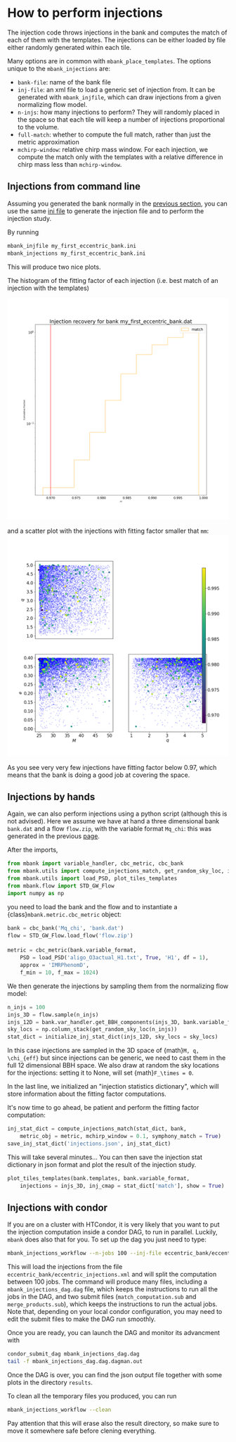 How to perform injections
=========================

The injection code throws injections in the bank and computes the match of each of them with the templates. The injections can be either loaded by file either randomly generated within each tile.

Many options are in common with `mbank_place_templates`. The options unique to the `mbank_injections` are:

- `bank-file`: name of the bank file
- `inj-file`: an xml file to load a generic set of injection from. It can be generated with `mbank_injfile`, which can draw injections from a given normalizing flow model.
- `n-injs`: how many injections to perform? They will randomly placed in the space so that each tile will keep a number of injections proportional to the volume.
- `full-match`: whether to compute the full match, rather than just the metric approximation
- `mchirp-window`: relative chirp mass window. For each injection, we compute the match only with the templates with a relative difference in chirp mass less than `mchirp-window`.

## Injections from command line
Assuming you generated the bank normally in the [previous section](bank_generation.md), you can use the same [ini file](https://github.com/stefanoschmidt1995/mbank/blob/master/examples/my_first_eccentric_bank.ini) to generate the injection file and to perform the injection study.

By running

```Bash
mbank_injfile my_first_eccentric_bank.ini
mbank_injections my_first_eccentric_bank.ini
```

This will produce two nice plots.

The histogram of the fitting factor of each injection (i.e. best match of an injection with the templates)

![](../img/FF_hist.png)

and a scatter plot with the injections with fitting factor smaller that `mm`: 
![](../img/injections.png)

As you see very very few injections have fitting factor below 0.97, which means that the bank is doing a good job at covering the space.

## Injections by hands

Again, we can also perform injections using a python script (although this is not advised).
Here we assume we have at hand a three dimensional bank `bank.dat` and a flow `flow.zip`, with the variable format `Mq_chi`: this was generated in the previous [page](../usage/bank_generation.md).

After the imports,

```Python
from mbank import variable_handler, cbc_metric, cbc_bank
from mbank.utils import compute_injections_match, get_random_sky_loc, initialize_inj_stat_dict
from mbank.utils import load_PSD, plot_tiles_templates
from mbank.flow import STD_GW_Flow
import numpy as np
```

you need to load the bank and the flow and to instantiate a {class}`mbank.metric.cbc_metric` object:

```Python
bank = cbc_bank('Mq_chi', 'bank.dat')
flow = STD_GW_Flow.load_flow('flow.zip')

metric = cbc_metric(bank.variable_format,
	PSD = load_PSD('aligo_O3actual_H1.txt', True, 'H1', df = 1),
	approx = 'IMRPhenomD',
	f_min = 10, f_max = 1024)
```

We then generate the injections by sampling them from the normalizing flow model:

```Python
n_injs = 100
injs_3D = flow.sample(n_injs)
injs_12D = bank.var_handler.get_BBH_components(injs_3D, bank.variable_format)
sky_locs = np.column_stack(get_random_sky_loc(n_injs))
stat_dict = initialize_inj_stat_dict(injs_12D, sky_locs = sky_locs)
```

In this case injections are sampled in the 3D space of {math}`M, q, \chi_{eff}` but since injections can be generic, we need to cast them in the full 12 dimensional BBH space. We also draw at random the sky locations for the injections: setting it to None, will set {math}`F_\times = 0`.

In the last line, we initialized an "injection statistics dictionary", which will store information about the fitting factor computations.

It's now time to go ahead, be patient and perform the fitting factor computation:

```Python
inj_stat_dict = compute_injections_match(stat_dict, bank,
	metric_obj = metric, mchirp_window = 0.1, symphony_match = True)
save_inj_stat_dict('injections.json', inj_stat_dict)
```

This will take several minutes... You can then save the injection stat dictionary in json format and plot the result of the injection study.

```Python
plot_tiles_templates(bank.templates, bank.variable_format,
	injections = injs_3D, inj_cmap = stat_dict['match'], show = True)
```

## Injections with condor

If you are on a cluster with HTCondor, it is very likely that you want to put the injection computation inside a condor DAG, to run in parallel. Luckily, `mbank` does also that for you. To set up the dag you just need to type:

```Bash
mbank_injections_workflow --n-jobs 100 --inj-file eccentric_bank/eccentric_injections.xml my_first_eccentric_bank.ini
```

This will load the injections from the file `eccentric_bank/eccentric_injections.xml` and will split the computation between 100 jobs.
The command will produce many files, including a `mbank_injections_dag.dag` file, which keeps the instructions to run all the jobs in the DAG, and two submit files (`match_computation.sub` and `merge_products.sub`), which keeps the instructions to run the actual jobs.
Note that, depending on your local condor configuration, you may need to edit the submit files to make the DAG run smoothly.

Once you are ready, you can launch the DAG and monitor its advancment with 

```Bash
condor_submit_dag mbank_injections_dag.dag
tail -f mbank_injections_dag.dag.dagman.out
```

Once the DAG is over, you can find the json output file together with some plots in the directory `results`.

To clean all the temporary files you produced, you can run

```Bash
mbank_injections_workflow --clean
```
Pay attention that this will erase also the result directory, so make sure to move it somewhere safe before clening everything.

